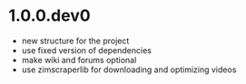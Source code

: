 # 1.0.0.dev0

- new structure for the project
- use fixed version of dependencies
- make wiki and forums optional
- use zimscraperlib for downloading and optimizing videos
